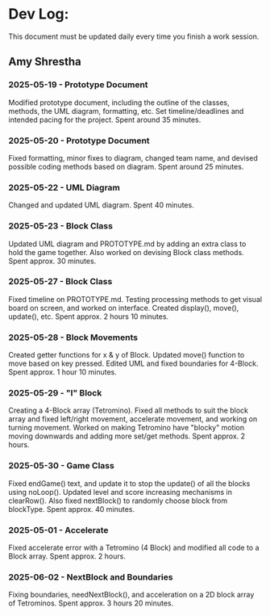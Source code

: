 # Dev Log:

This document must be updated daily every time you finish a work session.

## Amy Shrestha

### 2025-05-19 - Prototype Document
Modified prototype document, including the outline of the classes, methods, the UML diagram, formatting, etc. Set timeline/deadlines and intended pacing for the project. Spent around 35 minutes.

### 2025-05-20 - Prototype Document
Fixed formatting, minor fixes to diagram, changed team name, and devised possible coding methods based on diagram. Spent around 25 minutes.

### 2025-05-22 - UML Diagram
Changed and updated UML diagram. Spent 40 minutes.

### 2025-05-23 - Block Class
Updated UML diagram and PROTOTYPE.md by adding an extra class to hold the game together. Also worked on devising Block class methods. Spent approx. 30 minutes.

### 2025-05-27 - Block Class
Fixed timeline on PROTOTYPE.md. Testing processing methods to get visual board on screen, and worked on interface. Created display(), move(), update(), etc. Spent approx. 2 hours 10 minutes.

### 2025-05-28 - Block Movements
Created getter functions for x & y of Block. Updated move() function to move based on key pressed. Edited UML and fixed boundaries for 4-Block. Spent approx. 1 hour 10 minutes.

### 2025-05-29 - "I" Block
Creating a 4-Block array (Tetromino). Fixed all methods to suit the block array and fixed left/right movement, accelerate movement, and working on turning movement. Worked on making Tetromino have "blocky" motion moving downwards and adding more set/get methods. Spent approx. 2 hours.

### 2025-05-30 - Game Class
Fixed endGame() text, and update it to stop the update() of all the blocks using noLoop(). Updated level and score increasing mechanisms in clearRow(). Also fixed nextBlock() to randomly choose block from blockType. Spent approx. 40 minutes.

### 2025-05-01 - Accelerate
Fixed accelerate error with a Tetromino (4 Block) and modified all code to a Block array. Spent approx. 2 hours.

### 2025-06-02 - NextBlock and Boundaries
Fixing boundaries, needNextBlock(), and acceleration on a 2D block array of Tetrominos. Spent approx. 3 hours 20 minutes.



